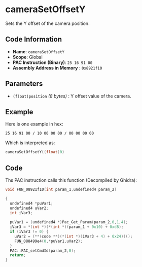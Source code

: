 # cameraSetOffsetY

Sets the Y offset of the camera position.

## Code Information

- **Name**: `cameraSetOffsetY`
- **Scope**: Global
- **PAC Instruction (Binary)**: `25 16 91 00`
- **Assembly Address in Memory** : `0x8921f10`

## Parameters

- `(float)position` *(8 bytes)* : Y offset value of the camera.

## Example

Here is one example in hex:

```25 16 91 00 / 10 00 00 00 / 00 00 00 00```

Which is interpreted as:

```c
cameraSetOffsetY((float)0)
```

## Code

Ths PAC instruction calls this function (Decompiled by Ghidra):

```c
void FUN_08921f10(int param_1,undefined4 param_2)

{
  undefined4 *puVar1;
  undefined4 uVar2;
  int iVar3;
  
  puVar1 = (undefined4 *)Pac_Get_Param(param_2,0,1,4);
  iVar3 = *(int *)(*(int *)(param_1 + 0x10) + 0xd8);
  if (iVar3 != 0) {
    uVar2 = (**(code **)(*(int *)(iVar3 + 4) + 0x24))();
    FUN_088499e4(0,*puVar1,uVar2);
  }
  PAC::PAC_setCmdId(param_2,0);
  return;
}
```

